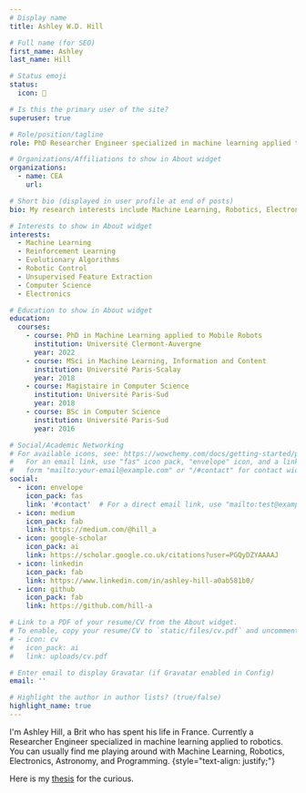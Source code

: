 ```yaml
---
# Display name
title: Ashley W.D. Hill

# Full name (for SEO)
first_name: Ashley
last_name: Hill

# Status emoji
status:
  icon: 🤖

# Is this the primary user of the site?
superuser: true

# Role/position/tagline
role: PhD Researcher Engineer specialized in machine learning applied to robotics

# Organizations/Affiliations to show in About widget
organizations:
  - name: CEA
    url:

# Short bio (displayed in user profile at end of posts)
bio: My research interests include Machine Learning, Robotics, Electronics, and other oddities.

# Interests to show in About widget
interests:
  - Machine Learning
  - Reinforcement Learning
  - Evolutionary Algorithms
  - Robotic Control
  - Unsupervised Feature Extraction
  - Computer Science
  - Electronics

# Education to show in About widget
education:
  courses:
    - course: PhD in Machine Learning applied to Mobile Robots
      institution: Université Clermont-Auvergne
      year: 2022
    - course: MSci in Machine Learning, Information and Content
      institution: Université Paris-Scalay
      year: 2018
    - course: Magistaire in Computer Science
      institution: Université Paris-Sud
      year: 2018
    - course: BSc in Computer Science
      institution: Université Paris-Sud
      year: 2016

# Social/Academic Networking
# For available icons, see: https://wowchemy.com/docs/getting-started/page-builder/#icons
#   For an email link, use "fas" icon pack, "envelope" icon, and a link in the
#   form "mailto:your-email@example.com" or "/#contact" for contact widget.
social:
  - icon: envelope
    icon_pack: fas
    link: '#contact'  # For a direct email link, use "mailto:test@example.org".
  - icon: medium
    icon_pack: fab
    link: https://medium.com/@hill_a
  - icon: google-scholar
    icon_pack: ai
    link: https://scholar.google.co.uk/citations?user=PGQyDZYAAAAJ
  - icon: linkedin
    icon_pack: fab
    link: https://www.linkedin.com/in/ashley-hill-a0ab581b0/
  - icon: github
    icon_pack: fab
    link: https://github.com/hill-a

# Link to a PDF of your resume/CV from the About widget.
# To enable, copy your resume/CV to `static/files/cv.pdf` and uncomment the lines below.
# - icon: cv
#   icon_pack: ai
#   link: uploads/cv.pdf

# Enter email to display Gravatar (if Gravatar enabled in Config)
email: ''

# Highlight the author in author lists? (true/false)
highlight_name: true
---
```


I'm Ashley Hill, a Brit who has spent his life in France. Currently a Researcher Engineer specialized in machine learning applied to robotics. You can usually find me playing around with Machine Learning, Robotics, Electronics, Astronomy, and Programming.
{style="text-align: justify;"}

Here is my [thesis](PhD.pdf) for the curious.
